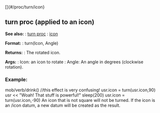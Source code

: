 []{#/proc/turn/icon}
## turn proc (applied to an icon)
**See also:**
:   [turn proc](#/proc/turn)
:   [icon](#/icon)
<!-- -->
**Format:**
:   turn(Icon, Angle)
<!-- -->
**Returns:**
:   The rotated icon.
<!-- -->
**Args:**
:   Icon: an icon to rotate
:   Angle: An angle in degrees (clockwise rotation).
### Example:
mob/verb/drink() //this effect is very confusing! usr.icon =
turn(usr.icon,90) usr \<\< \"Woah! That stuff is powerful!\" sleep(200)
usr.icon = turn(usr.icon,-90)
An icon that is not square will not be turned.
If the icon is an /icon datum, a new datum will be created as the
result.